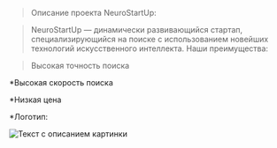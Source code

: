 >Описание проекта NeuroStartUp:

>NeuroStartUp — динамически развивающийся стартап, специализирующийся на поиске с использованием новейших технологий искусственного интеллекта. Наши преимущества:

>Высокая точность поиска

*Высокая скорость поиска

*Низкая цена

*Логотип:


![Текст с описанием картинки](https://i.ibb.co/v4bF4wB/Image-From-Netology-Leason.png)
